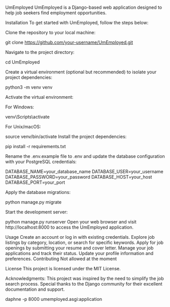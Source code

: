 UmEmployed
UmEmployed is a Django-based web application designed to help job seekers find employment opportunities.

Installation
To get started with UmEmployed, follow the steps below:

Clone the repository to your local machine:

git clone https://github.com/your-username/UmEmployed.git


Navigate to the project directory:

cd UmEmployed

Create a virtual environment (optional but recommended) to isolate your project dependencies:


python3 -m venv venv


Activate the virtual environment:

For Windows:

venv\Scripts\activate

For Unix/macOS:


source venv/bin/activate
Install the project dependencies:


pip install -r requirements.txt



Rename the .env.example file to .env and update the database configuration with your PostgreSQL credentials:


DATABASE_NAME=your_database_name
DATABASE_USER=your_username
DATABASE_PASSWORD=your_password
DATABASE_HOST=your_host
DATABASE_PORT=your_port


Apply the database migrations:

python manage.py migrate



Start the development server:


python manage.py runserver
Open your web browser and visit http://localhost:8000 to access the UmEmployed application.

Usage
Create an account or log in with existing credentials.
Explore job listings by category, location, or search for specific keywords.
Apply for job openings by submitting your resume and cover letter.
Manage your job applications and track their status.
Update your profile information and preferences.
Contributing
Not allowed at the moment

License
This project is licensed under the MIT License.

Acknowledgments:
This project was inspired by the need to simplify the job search process.
Special thanks to the Django community for their excellent documentation and support.

daphne -p 8000 umemployed.asgi:application